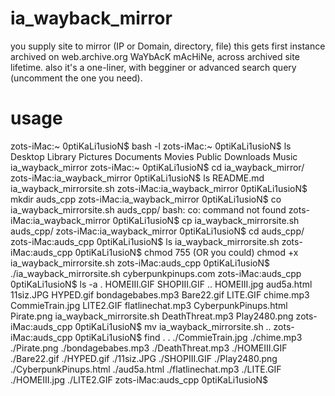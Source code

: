 # ia_wayback_mirror
 you supply site to mirror (IP or Domain, directory, file) this gets first instance archived on web.archive.org WaYbAcK mAcHiNe, across archived site lifetime. also it's a one-liner, with  begginer or advanced search query (uncomment the one you need). 

# usage

zots-iMac:~ 0ptiKaLi1usioN$ bash -l
zots-iMac:~ 0ptiKaLi1usioN$ ls
Desktop			Library			Pictures
Documents		Movies			Public
Downloads		Music			ia_wayback_mirror
zots-iMac:~ 0ptiKaLi1usioN$ cd ia_wayback_mirror/
zots-iMac:ia_wayback_mirror 0ptiKaLi1usioN$ ls
README.md			ia_wayback_mirrorsite.sh
zots-iMac:ia_wayback_mirror 0ptiKaLi1usioN$ mkdir auds_cpp
zots-iMac:ia_wayback_mirror 0ptiKaLi1usioN$ co ia_wayback_mirrorsite.sh auds_cpp/
bash: co: command not found
zots-iMac:ia_wayback_mirror 0ptiKaLi1usioN$ cp ia_wayback_mirrorsite.sh auds_cpp/
zots-iMac:ia_wayback_mirror 0ptiKaLi1usioN$ cd auds_cpp/
zots-iMac:auds_cpp 0ptiKaLi1usioN$ ls
ia_wayback_mirrorsite.sh
zots-iMac:auds_cpp 0ptiKaLi1usioN$ chmod 755 (OR you could) chmod +x ia_wayback_mirrorsite.sh 
zots-iMac:auds_cpp 0ptiKaLi1usioN$ ./ia_wayback_mirrorsite.sh cyberpunkpinups.com
zots-iMac:auds_cpp 0ptiKaLi1usioN$ ls -a
.				HOMEIII.GIF			SHOPIII.GIF
..				HOMEIII.jpg			aud5a.html
11siz.JPG			HYPED.gif			bondagebabes.mp3
Bare22.gif			LITE.GIF			chime.mp3
CommieTrain.jpg			LITE2.GIF			flatlinechat.mp3
CyberpunkPinups.html		Pirate.png			ia_wayback_mirrorsite.sh
DeathThreat.mp3			Play2480.png
zots-iMac:auds_cpp 0ptiKaLi1usioN$ mv ia_wayback_mirrorsite.sh ..
zots-iMac:auds_cpp 0ptiKaLi1usioN$ find .
.
./CommieTrain.jpg
./chime.mp3
./Pirate.png
./bondagebabes.mp3
./DeathThreat.mp3
./HOMEIII.GIF
./Bare22.gif
./HYPED.gif
./11siz.JPG
./SHOPIII.GIF
./Play2480.png
./CyberpunkPinups.html
./aud5a.html
./flatlinechat.mp3
./LITE.GIF
./HOMEIII.jpg
./LITE2.GIF
zots-iMac:auds_cpp 0ptiKaLi1usioN$ 
